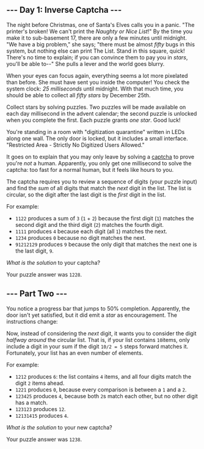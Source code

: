 ## --- Day 1: Inverse Captcha ---

The night before Christmas, one of Santa's Elves calls you in a panic. "The printer's broken! We can't print the *Naughty or Nice List*!" By the time you make it to sub-basement 17, there are only a few minutes until midnight. "We have a big problem," she says; "there must be almost *fifty* bugs in this system, but nothing else can print The List. Stand in this square, quick! There's no time to explain; if you can convince them to pay you in *stars*, you'll be able to--" She pulls a lever and the world goes blurry.

When your eyes can focus again, everything seems a lot more pixelated than before. She must have sent you inside the computer! You check the system clock: *25 milliseconds* until midnight. With that much time, you should be able to collect all *fifty stars* by December 25th.

Collect stars by solving puzzles. Two puzzles will be made available on each day millisecond in the advent calendar; the second puzzle is unlocked when you complete the first. Each puzzle grants *one star*. Good luck!

You're standing in a room with "digitization quarantine" written in LEDs along one wall. The only door is locked, but it includes a small interface. "Restricted Area - Strictly No Digitized Users Allowed."

It goes on to explain that you may only leave by solving a [captcha](https://en.wikipedia.org/wiki/CAPTCHA) to prove you're *not* a human. Apparently, you only get one millisecond to solve the captcha: too fast for a normal human, but it feels like hours to you.

The captcha requires you to review a sequence of digits (your puzzle input) and find the *sum* of all digits that match the *next* digit in the list. The list is circular, so the digit after the last digit is the *first* digit in the list.

For example:

- `1122` produces a sum of `3` (`1` + `2`) because the first digit (`1`) matches the second digit and the third digit (`2`) matches the fourth digit.
- `1111` produces `4` because each digit (all `1`) matches the next.
- `1234` produces `0` because no digit matches the next.
- `91212129` produces `9` because the only digit that matches the next one is the last digit, `9`.

*What is the solution* to your captcha?

Your puzzle answer was `1228`.

## --- Part Two ---

You notice a progress bar that jumps to 50% completion. Apparently, the door isn't yet satisfied, but it did emit a *star* as encouragement. The instructions change:

Now, instead of considering the *next* digit, it wants you to consider the digit *halfway around* the circular list. That is, if your list contains `10`items, only include a digit in your sum if the digit `10/2 = 5` steps forward matches it. Fortunately, your list has an even number of elements.

For example:

- `1212` produces `6`: the list contains `4` items, and all four digits match the digit `2` items ahead.
- `1221` produces `0`, because every comparison is between a `1` and a `2`.
- `123425` produces `4`, because both `2`s match each other, but no other digit has a match.
- `123123` produces `12`.
- `12131415` produces `4`.

*What is the solution* to your new captcha?

Your puzzle answer was `1238`.